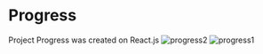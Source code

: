 # Progress
Project Progress was created on React.js
![progress2](https://user-images.githubusercontent.com/97164252/167139174-64430bee-67e2-4d50-b576-3db8255365d7.PNG)
![progress1](https://user-images.githubusercontent.com/97164252/167139179-73d8b1f6-e660-4ecf-90d3-6edbdeb8401e.PNG)
